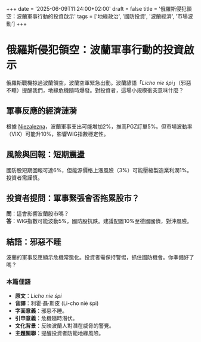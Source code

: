 +++
date = '2025-06-09T11:24:00+02:00'
draft = false
title = '俄羅斯侵犯領空：波蘭軍事行動的投資啟示'
tags = ['地緣政治', '國防投資', '波蘭經濟', '市場波動']
+++

# 俄羅斯侵犯領空：波蘭軍事行動的投資啟示

俄羅斯戰機掠過波蘭領空，波蘭空軍緊急出動。波蘭諺語「*Licho nie śpi*」（邪惡不睡）提醒我們，地緣危機隨時爆發。對投資者，這場小規模衝突意味什麼？

## 軍事反應的經濟漣漪
根據 [Niezalezna](https://niezalezna.pl/polska/wojsko-polskie-reaguje-na-rosyjski-atak-operacja-w-przestrzeni-powietrznej/545332)，波蘭軍事支出可能增加2%，推高PGZ訂單5%。但市場波動率（VIX）可能升10%，影響WIG指數穩定性。

## 風險與回報：短期震盪
國防股短期回報可達6%，但能源價格上漲風險（3%）可能壓縮製造業利潤1%。投資者需謹慎。

## 投資者提問：軍事緊張會否拖累股市？
**問**：這會影響波蘭股市嗎？  
**答**：WIG指數可能波動5%，國防股抗跌。建議配置10%至德國國債，對沖風險。

## 結語：邪惡不睡
波蘭的軍事反應顯示危機常態化。投資者需保持警惕，抓住國防機會。你準備好了嗎？

### 本篇俚語
- **原文**：*Licho nie śpi*  
- **音譯**：利霍·聶·斯皮 (Li-cho niè śpi)  
- **字面意義**：邪惡不睡。  
- **引申意義**：危機隨時潛伏。  
- **文化背景**：反映波蘭人對潛在威脅的警覺。  
- **主題關聯**：提醒投資者防範地緣風險。
